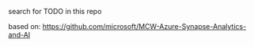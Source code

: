 search for TODO in this repo

based on:  https://github.com/microsoft/MCW-Azure-Synapse-Analytics-and-AI

